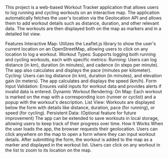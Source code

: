 This project is a web-based Workout Tracker application that allows users to log running and cycling workouts on an interactive map. The application automatically fetches the user's location via the Geolocation API and allows them to add workout details such as distance, duration, and other relevant data. The workouts are then displayed both on the map as markers and in a detailed list view.

Features Interactive Map: Utilizes the Leaflet.js library to show the user's current location on an OpenStreetMap, allowing users to click on any location to log a workout. Workout Types: Supports logging both running and cycling workouts, each with specific metrics: Running: Users can log distance (in km), duration (in minutes), and cadence (in steps per minute). The app also calculates and displays the pace (minutes per kilometer). Cycling: Users can log distance (in km), duration (in minutes), and elevation gain (in meters). The app calculates and displays the speed (km/h). Form Input Validation: Ensures valid inputs for workout data and provides alerts if invalid data is entered. Dynamic Workout Rendering: On Map: Each workout is marked on the map with a corresponding icon (runner or cyclist) and a popup with the workout's description. List View: Workouts are displayed below the form with details like distance, duration, pace (for running), or speed (for cycling). Persistent Data: (Optional feature for future improvement) The app can be extended to save workouts in local storage, allowing users to keep track of their progress over time. How It Works When the user loads the app, the browser requests their geolocation. Users can click anywhere on the map to open a form where they can input workout details. After submitting the form, the workout is added to the map as a marker and displayed in the workout list. Users can click on any workout in the list to zoom to its location on the map.
